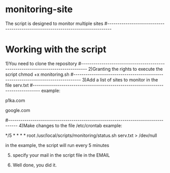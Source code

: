 # monitoring-site
The script is designed to monitor multiple sites
#--------------------------------------------------------------------------------
# Working with the script

1)You need to clone the repository
#---------------------------------------------------------------------------------
2)Granting the rights to execute the script chmod +x monitoring.sh
#---------------------------------------------------------------------------------
3)Add a list of sites to monitor in the file serv.txt
#---------------------------------------------------------------------------------
example:

p1ka.com

google.com

#----------------------------------------------------------------------------------
4)Make changes to the file /etc/crontab
example:

*/5     *       *       *       *       root    /usr/local/scripts/monitoring/status.sh serv.txt > /dev/null

in the example, the script will run every 5 minutes


5) specify your mail in the script file in the EMAIL

6) Well done, you did it.
